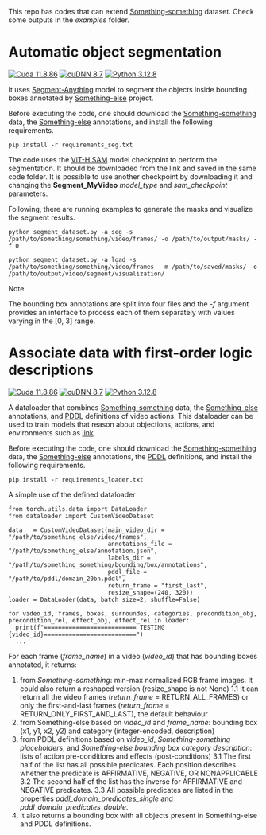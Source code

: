 

This repo has codes that can extend [Something-something](https://www.qualcomm.com/developer/software/something-something-v-2-dataset) dataset.
Check some outputs in the *examples* folder.

# **Automatic object segmentation**

[![Cuda 11.8.86](https://img.shields.io/badge/cuda-11.8.86-red.svg)]() [![cuDNN 8.7](https://img.shields.io/badge/cudnn-8.7-blue.svg)]() [![Python 3.12.8](https://img.shields.io/badge/python-3.12.8-green.svg)](https://www.python.org/downloads/release/python-3128/) 


It uses [Segment-Anything](https://github.com/facebookresearch/segment-anything) model to segment the objects inside bounding boxes annotated by
[Something-else](https://github.com/joaanna/something_else) project.

Before executing the code, one should download the [Something-something](https://www.qualcomm.com/developer/software/something-something-v-2-dataset/downloads) data, the [Something-else](https://github.com/joaanna/something_else) annotations, and install the following requirements. 

  ```
  pip install -r requirements_seg.txt
  ```

The code uses the [ViT-H SAM](https://github.com/facebookresearch/segment-anything) model checkpoint to perform the segmentation. It should be downloaded from the link and saved in the same code folder.
It is possible to use another checkpoint by downloading it and changing the **Segment_MyVideo** *model_type* and *sam_checkpoint* parameters.

Following, there are running examples to generate the masks and visualize the segment results.

  ```
  python segment_dataset.py -a seg -s /path/to/something/something/video/frames/ -o /path/to/output/masks/ -f 0
  ```

  ```
  python segment_dataset.py -a load -s /path/to/something/something/video/frames  -m /path/to/saved/masks/ -o /path/to/output/video/segment/visualization/
  ```

> [!NOTE] 
> The bounding box annotations are split into four files and the *-f* argument provides an interface to process each of them separately with values varying in the [0, 3] range.


# **Associate data with first-order logic descriptions**

[![Cuda 11.8.86](https://img.shields.io/badge/cuda-11.8.86-red.svg)]() [![cuDNN 8.7](https://img.shields.io/badge/cudnn-8.7-blue.svg)]() [![Python 3.12.8](https://img.shields.io/badge/python-3.12.8-green.svg)](https://www.python.org/downloads/release/python-3128/)


A dataloader that combines [Something-something](https://www.qualcomm.com/developer/software/something-something-v-2-dataset/downloads) data, the [Something-else](https://github.com/joaanna/something_else) annotations, and [PDDL](https://gist.githubusercontent.com/beasteers/defa94fb90a66a14b279b9b69b23f0fc/raw/5cd28cfe45e3e251e7dac40b0e13959160a01b43/domain_20bn.pddl) definitions of video actions.
This dataloader can be used to train models that reason about objections, actions, and environments such as [link](https://ieeexplore.ieee.org/abstract/document/9812016).

Before executing the code, one should download the [Something-something](https://www.qualcomm.com/developer/software/something-something-v-2-dataset/downloads) data, the [Something-else](https://github.com/joaanna/something_else) annotations, the [PDDL](https://gist.githubusercontent.com/beasteers/defa94fb90a66a14b279b9b69b23f0fc/raw/5cd28cfe45e3e251e7dac40b0e13959160a01b43/domain_20bn.pddl) definitions, and install the following requirements. 

  ```
  pip install -r requirements_loader.txt
  ```

A simple use of the defined dataloader

  ```
  from torch.utils.data import DataLoader
  from dataloader import CustomVideoDataset

  data   = CustomVideoDataset(main_video_dir = "/path/to/something_else/video/frames", 
                              annotations_file = "/path/to/something_else/annotation.json", 
                              labels_dir = "/path/to/something_something/bounding/box/annotations", 
                              pddl_file = "/path/to/pddl/domain_20bn.pddl",
                              return_frame = "first_last",
                              resize_shape=(240, 320))
  loader = DataLoader(data, batch_size=2, shuffle=False) 

  for video_id, frames, boxes, surroundes, categories, precondition_obj, precondition_rel, effect_obj, effect_rel in loader:  
    print(f"========================== TESTING {video_id}==========================")
    ...
  ```

For each frame (*frame_name*) in a video (*video_id*) that has bounding boxes annotated, it returns:

1. from *Something-something*: min-max normalized RGB frame images. It could also return a reshaped version (resize_shape is not None)
1.1 It can return all the video frames (*return_frame* = RETURN_ALL_FRAMES) or only the first-and-last frames (*return_frame* = RETURN_ONLY_FIRST_AND_LAST), the default behaviour  
2. from Something-else based on *video_id* and *frame_name*: bounding box (x1, y1, x2, y2) and category (integer-encoded, description)
3. from PDDL definitions based on *video_id*, *Something-something placeholders*, and *Something-else bounding box category description*: lists of action pre-conditions and effects (post-conditions)
3.1 The first half of the list has all possible predicates. Each position describes whether the predicate is AFFIRMATIVE, NEGATIVE, OR NONAPPLICABLE
3.2 The second half of the list has the inverse for AFFIRMATIVE and NEGATIVE predicates.
3.3 All possible predicates are listed in the properties *pddl_domain_predicates_single* and *pddl_domain_predicates_double*.
4. It also returns a bounding box with all objects present in Something-else and PDDL definitions.
